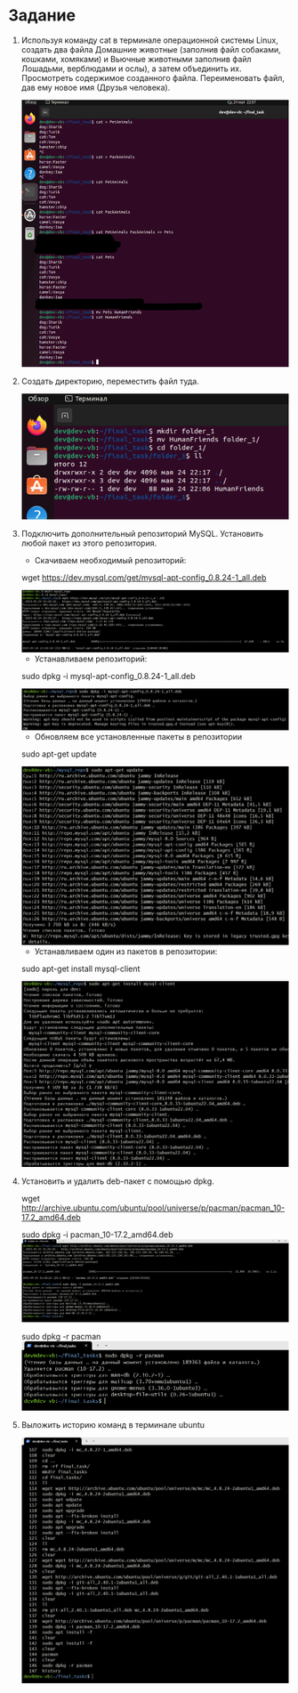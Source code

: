 # Задание

1. Используя команду cat в терминале операционной системы Linux, создать
   два файла Домашние животные (заполнив файл собаками, кошками,
   хомяками) и Вьючные животными заполнив файл Лошадьми, верблюдами и
   ослы), а затем объединить их. Просмотреть содержимое созданного файла.
   Переименовать файл, дав ему новое имя (Друзья человека).


   <img src="screenshots/1.png" style="height: 480px; width: auto">
    

2. Создать директорию, переместить файл туда.
   

   <img src="screenshots/2.png">


3. Подключить дополнительный репозиторий MySQL. Установить любой пакет
   из этого репозитория.
   
   - Скачиваем необходимый репозиторий:
   
   wget https://dev.mysql.com/get/mysql-apt-config_0.8.24-1_all.deb

   <img src="screenshots/3_1.png">

   - Устанавливаем репозиторий:
   
   sudo dpkg -i mysql-apt-config_0.8.24-1_all.deb
   
   <img src="screenshots/3_2.png">
   
   - Обновляем все установленные пакеты в репозитории 

   sudo apt-get update
      
   <img src="screenshots/3_3.png">
     
   - Устанавливаем один из пакетов в репозитории:
   
   sudo apt-get install mysql-client
   
   <img src="screenshots/3_4.png">


4. Установить и удалить deb-пакет с помощью dpkg.

   wget http://archive.ubuntu.com/ubuntu/pool/universe/p/pacman/pacman_10-17.2_amd64.deb
   
   sudo dpkg -i pacman_10-17.2_amd64.deb
   <img src="screenshots/4_1.png">

   sudo dpkg -r pacman
   <img src="screenshots/4_2.png">


5. Выложить историю команд в терминале ubuntu

      <img src="screenshots/5.png">


